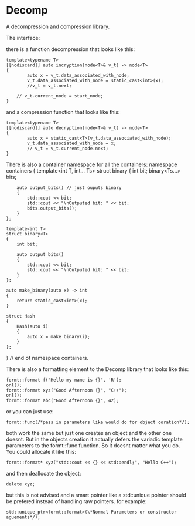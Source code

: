 # Decomp
A decompression and compression library.

The interface:

there is a function decompression that looks like this:

    template<typename T>
    [[nodiscard]] auto incryption(node<T>& v_t) -> node<T>
    {
            auto x = v_t.data_associated_with_node;
            v_t.data_associated_with_node = static_cast<int>(x);
            //v_t = v_t.next;
        
        // v_t.current_node = start_node;
    }

and a compression function that looks like this:

    template<typename T>
    [[nodiscard]] auto decryption(node<T>& v_t) -> node<T>
    {
            auto x = static_cast<T>(v_t.data_associated_with_node);
            v_t.data_associated_with_node = x;
            // v_t = v_t.current_node.next;
    }
There is also a container namespace for all the containers:
namespace containers
{
    template<int T, int... Ts>
    struct binary
    {
        int bit;
        binary<Ts...> bits; 

        auto output_bits() // just ouputs binary
        {
            std::cout << bit;
            std::cout << "\nOutputed bit: " << bit;
            bits.output_bits();
        }
    };

    template<int T>
    struct binary<T>
    {
        int bit;

        auto output_bits()
        {
            std::cout << bit;
            std::cout << "\nOutputed bit: " << bit;
        }
    };

    auto make_binary(auto x) -> int
    {
        return static_cast<int>(x);
    }

    struct Hash
    {
        Hash(auto i)
        {
            auto x = make_binary(i);
        }
    };
} // end of namespace containers.

There is also a formatting element to the Decomp library that looks like this:

    formt::format f("Hello my name is {}", 'R');
    onl();
    formt::format xyz("Good Afternoon {}", "C++");
    onl();
    formt::format abc("Good Afternoon {}", 42);
    
or you can just use:

    formt::func(/*pass in parameters like would do for object coration*/);
    
both work the same but just one creates an object and the other one doesnt. But in the objects creation it actually defers the variadic template parameters to the formt::func function. So it doesnt matter what you do. You could allocate it like this:

    formt::format* xyz("std::cout << {} << std::endl;", "Hello C++");
    
and then deallocate the object:

    delete xyz;
    
but this is not advised and a smart pointer like a std::unique pointer should be prefered instead of handling raw pointers. for example:

    std::unique_ptr<formt::format>(\*Normal Parameters or constructor aguements*/);
